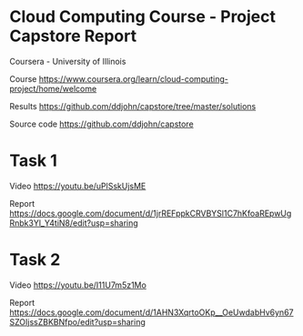 # Cloud Computing Course - Project Capstore Report
Coursera - University of Illinois

Course 
https://www.coursera.org/learn/cloud-computing-project/home/welcome

Results
https://github.com/ddjohn/capstore/tree/master/solutions

Source code
https://github.com/ddjohn/capstore

# Task 1

Video
https://youtu.be/uPlSskUjsME

Report
https://docs.google.com/document/d/1jrREFppkCRVBYSl1C7hKfoaREpwUgRnbk3Yl_Y4tiN8/edit?usp=sharing

# Task 2

Video
https://youtu.be/I11U7m5z1Mo

Report
https://docs.google.com/document/d/1AHN3XqrtoOKp__OeUwdabHv6yn67SZOIjssZBKBNfpo/edit?usp=sharing

